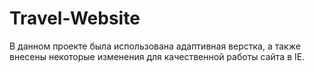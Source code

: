 # Travel-Website

В данном проекте была использована адаптивная верстка, а также внесены некоторые изменения для качественной работы сайта в IE.
